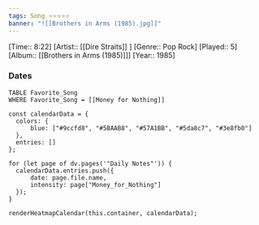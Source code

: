 ```yaml
---
tags: Song ⭐⭐⭐⭐⭐ 
banner: "![[Brothers in Arms (1985).jpg]]"
---
```

[Time:: 8:22]
[Artist:: [[Dire Straits]] ]
[Genre:: Pop Rock]
[Played:: 5]
[Album:: [[Brothers in Arms (1985)]]]
[Year:: 1985]
### Dates
````dataview
TABLE Favorite_Song
WHERE Favorite_Song = [[Money for Nothing]]
````
  ```dataviewjs
const calendarData = { 
	colors: { 
		blue: ["#9ccfd8", "#5BAAB8", "#57A1BB", "#5da8c7", "#3e8fb0"] 
	}, 
	entries: [] 
}; 

for (let page of dv.pages('"Daily Notes"')) { 
	calendarData.entries.push({ 
		date: page.file.name, 
		intensity: page["Money_for_Nothing"]
	}); 
} 

renderHeatmapCalendar(this.container, calendarData);
```
